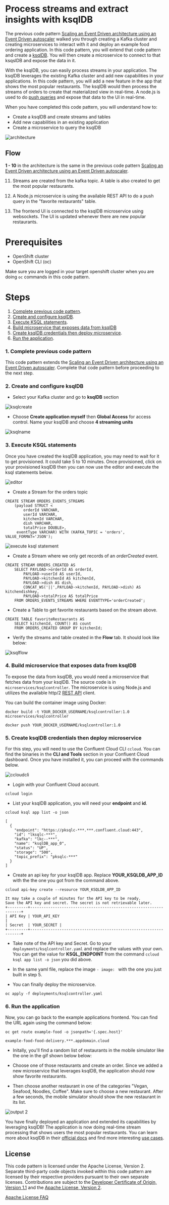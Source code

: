 # Process streams and extract insights with ksqlDB

<!-- intro -->
The previous code pattern [Scaling an Event Driven architecture using an Event Driven autoscaler](https://github.com/IBM/scaling-apps-with-kafka/) walked you through creating a Kafka cluster and creating microservices to interact with it and deploy an example food ordering application. In this code pattern, you will extend that code pattern and create a [ksqlDB](https://ksqldb.io/). You will then create a microservice to connect to that ksqslDB and expose the data in it.

With the ksqlDB, you can easily process streams in your application. The ksqlDB leverages the existing Kafka cluster and add new capabilities in your applications. In this code pattern, you will add a new feature in the app that shows the most popular restaurants. The ksqlDB would then process the streams of orders to create that materialized view in real-time. A node.js is used to do [push queries](https://docs.ksqldb.io/en/latest/concepts/queries/#push) and expose that data to the UI in real-time.

When you have completed this code pattern, you will understand how to:

* Create a ksqlDB and create streams and tables
* Add new capabilities in an existing application
* Create a microservice to query the ksqlDB


![architecture](docs/images/architecture-with-ksqldb.png)

## Flow

**1 - 10** in the architecture is the same in the previous code pattern [Scaling an Event Driven architecture using an Event Driven autoscaler](https://github.com/IBM/scaling-apps-with-kafka/).

11. Streams are created from the kafka topic. A table is also created to get the most popular restaurants.

12. A Node.js microservice is using the available REST API to do a push query in the "favorite restaurants" table.

13. The frontend UI is connected to the ksqlDB microservice using websockets. The UI is updated whenever there are new popular restaurants.

# Prerequisites

* OpenShift cluster
* OpenShift CLI (oc)

Make sure you are logged in your target openshift cluster when you are doing `oc` commands in this code pattern.

# Steps

1. [Complete previous code pattern](#1-Complete-previous-code-pattern).
2. [Create and configure ksqlDB](#2-Create-and-configure-ksqlDB).
3. [Execute KSQL statements](#3-Execute-KSQL-statements).
4. [Build microservice that exposes data from ksqlDB](#4-Build-microservice-that-exposes-data-from-ksqlDB)
5. [Create ksqlDB credentials then deploy microservice](#5-Create-ksqlDB-credentials-then-deploy-microservice).
6. [Run the application](#6-Run-the-application).

### 1. Complete previous code pattern

This code pattern extends the [Scaling an Event Driven architecture using an Event Driven autoscaler](https://github.com/IBM/scaling-apps-with-kafka/). Complete that code pattern before proceeding to the next step.

### 2. Create and configure ksqlDB

* Select your Kafka cluster and go to **ksqlDB** section

![ksqlcreate](docs/images/ksqlcreate.png)

* Choose **Create application myself** then **Global Access** for access control. Name your ksqlDB and choose **4 streaming units**

![ksqlname](docs/images/ksqlname.png)

### 3. Execute KSQL statements

Once you have created the ksqlDB application, you may need to wait for it to get provisioned. It could take 5 to 10 minutes. Once provisioned, click on your provisioned ksqlDB then you can now use the editor and execute the ksql statements below.

![editor](docs/images/ksqleditor.png)

* Create a Stream for the orders topic

```
CREATE STREAM ORDERS_EVENTS_STREAMS
	(payload STRUCT <
     	orderId VARCHAR,
     	userId VARCHAR,
     	kitchenId VARCHAR,
     	dish VARCHAR,
     	totalPrice DOUBLE>,
     eventType VARCHAR)	WITH (KAFKA_TOPIC = 'orders', VALUE_FORMAT='JSON');
```

![execute ksql statement](docs/images/executeksql.png)

* Create a Stream where we only get records of an *orderCreated* event.

```
CREATE STREAM ORDERS_CREATED AS
	SELECT PAYLOAD->orderId AS orderId,
    	PAYLOAD->userId AS userId,
        PAYLOAD->kitchenId AS kitchenId,
        PAYLOAD->dish AS dish,
		CONCAT_WS('||',PAYLOAD->kitchenId, PAYLOAD->dish) AS kitchendishkey,
        PAYLOAD->totalPrice AS totalPrice
    FROM ORDERS_EVENTS_STREAMS WHERE EVENTTYPE='orderCreated';
```

* Create a Table to get favorite restaurants based on the stream above.

```
CREATE TABLE favoriteRestaurants AS
    SELECT kitchenId, COUNT() AS count
    FROM ORDERS_CREATED GROUP BY kitchenId;
```

* Verify the streams and table created in the **Flow** tab. It should look like below:

![ksqlflow](docs/images/flow.png)

### 4. Build microservice that exposes data from ksqlDB

To expose the data from ksqlDB, you would need a microservice that fetches data from your ksqlDB. The source code is in `microservices/ksqlcontroller`. The microservice is using Node.js and utilizes the available http/2 [REST API](https://docs.ksqldb.io/en/0.18.0-ksqldb/developer-guide/api/) client.

You can build the container image using Docker:

```
docker build -t YOUR_DOCKER_USERNAME/ksqlcontroller:1.0 microservices/ksqlcontroller

docker push YOUR_DOCKER_USERNAME/ksqlcontroller:1.0
```

### 5. Create ksqlDB credentials then deploy microservice

For this step, you will need to use the Confluent Cloud CLI `ccloud`. You can find the binaries in the **CLI and Tools** section in your Confluent Cloud dashboard. Once you have installed it, you can proceed with the commands below.

![ccloudcli](docs/images/ccloudcli.png)

* Login with your Confluent Cloud account.

```
ccloud login
```

* List your ksqlDB application, you will need your **endpoint** and **id**.

```
ccloud ksql app list -o json

[
  {
    "endpoint": "https://pksqlc-***.***.confluent.cloud:443",
    "id": "lksqlc-***",
    "kafka": "lkc--***",
    "name": "ksqlDB_app_0",
    "status": "UP",
    "storage": "500",
    "topic_prefix": "pksqlc-***"
  }
]
```

* Create an api key for your ksqlDB app. Replace **YOUR_KSQLDB_APP_ID** with the the one you got from the command above.

```
ccloud api-key create --resource YOUR_KSQLDB_APP_ID

It may take a couple of minutes for the API key to be ready.
Save the API key and secret. The secret is not retrievable later.
+---------+------------------------------------------------------------------+
| API Key | YOUR_API_KEY                                                 |
| Secret  | YOUR_SECRET |
+---------+------------------------------------------------------------------+
```

* Take note of the API key and Secret. Go to your `deployments/ksqlcontroller.yaml` and replace the values with your own. You can get the value for **KSQL_ENDPOINT** from the command `ccloud ksql app list -o json` you did above.

* In the same yaml file, replace the image `- image: ` with the one you just built in step 5.

* You can finally deploy the microservice.

```
oc apply -f deployments/ksqlcontroller.yaml
```

### 6. Run the application

Now, you can go back to the example applications frontend. You can find the URL again using the command below:

```
oc get route example-food -o jsonpath='{.spec.host}'

example-food-food-delivery.***.appdomain.cloud
```

* Initally, you'll find a random list of restaurants in the mobile simulator like the one in the gif shown below below:

<!-- ![outputt random](docs/images/output-random-initial.png) -->

* Choose one of those restaurants and create an order. Since we added a new microservice that leverages ksqlDB, the application should now show favorite restaurants.

<!-- ![output 1](docs/images/output-1.png) -->

* Then choose another restaurant in one of the categories "Vegan, Seafood, Noodles, Coffee". Make sure to choose a new restaurant. After a few seconds, the mobile simulator should show the new restaurant in its list.

![output 2](docs/images/output-animation.gif)

You have finally deployed an application and extended its capabilities by leveraging ksqlDB! The application is now doing real-time stream processing that shows users the most popular restaurants. You can learn more about ksqlDB in their [official docs](https://docs.ksqldb.io/en/latest/) and find more interesting [use cases](https://ksqldb.io/news-and-community.html).
<!-- ![output 2](docs/images/output-2.png) -->

## License

This code pattern is licensed under the Apache License, Version 2. Separate third-party code objects invoked within this code pattern are licensed by their respective providers pursuant to their own separate licenses. Contributions are subject to the [Developer Certificate of Origin, Version 1.1](https://developercertificate.org/) and the [Apache License, Version 2](https://www.apache.org/licenses/LICENSE-2.0.txt).

[Apache License FAQ](https://www.apache.org/foundation/license-faq.html#WhatDoesItMEAN)

